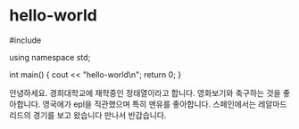 # hello-world

#include<iostream>

using namespace std;

int main() {
	cout << "hello-world\n";
  return 0;
}

안녕하세요.
경희대학교에 재학중인 정태열이라고 합니다.
영화보기와 축구하는 것을 좋아합니다.
영국에가 epl을 직관했으며 특히 맨유를 좋아합니다.
스페인에서는 레알마드리드의 경기를 보고 왔습니다
만나서 반갑습니다.
